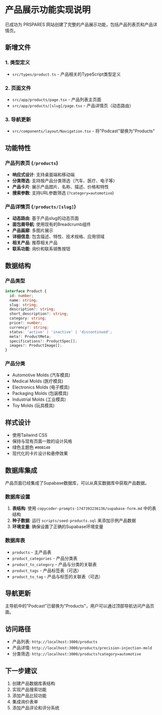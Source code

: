 # 产品展示功能实现说明

已成功为 PRSPARES 网站创建了完整的产品展示功能，包括产品列表页和产品详情页。

## 新增文件

### 1. 类型定义
- `src/types/product.ts` - 产品相关的TypeScript类型定义

### 2. 页面文件
- `src/app/products/page.tsx` - 产品列表主页面
- `src/app/products/[slug]/page.tsx` - 产品详情页（动态路由）

### 3. 导航更新
- `src/components/layout/Navigation.tsx` - 将"Podcast"替换为"Products"

## 功能特性

### 产品列表页 (`/products`)
- **响应式设计**: 支持桌面端和移动端
- **分类筛选**: 支持按产品分类筛选（汽车、医疗、电子等）
- **产品卡片**: 展示产品图片、名称、描述、价格和特性
- **搜索参数**: 支持URL参数筛选 (`?category=automotive`)

### 产品详情页 (`/products/[slug]`)
- **动态路由**: 基于产品slug的动态页面
- **面包屑导航**: 使用现有的Breadcrumb组件
- **产品画廊**: 多图片展示
- **详细信息**: 包含描述、特性、技术规格、应用领域
- **相关产品**: 推荐相关产品
- **联系功能**: 询价和联系销售按钮

## 数据结构

### 产品类型
```typescript
interface Product {
  id: number;
  name: string;
  slug: string;
  description?: string;
  short_description?: string;
  category: string;
  price?: number;
  currency?: string;
  status: 'active' | 'inactive' | 'discontinued';
  meta?: ProductMeta;
  specifications?: ProductSpec[];
  images?: ProductImage[];
}
```

### 产品分类
- Automotive Molds (汽车模具)
- Medical Molds (医疗模具)
- Electronics Molds (电子模具)
- Packaging Molds (包装模具)
- Industrial Molds (工业模具)
- Toy Molds (玩具模具)

## 样式设计
- 使用Tailwind CSS
- 保持与现有页面一致的设计风格
- 绿色主题色 `#00B140`
- 现代化的卡片设计和悬停效果

## 数据库集成
产品页面已经集成了Supabase数据库，可以从真实数据库中获取产品数据。

### 数据库设置
1. **表结构**: 使用 `copycoder-prompts-1747393236136/supabase-form.md` 中的表结构
2. **种子数据**: 运行 `scripts/seed-products.sql` 来添加示例产品数据
3. **环境变量**: 确保设置了正确的Supabase环境变量

### 数据库表
- `products` - 主产品表
- `product_categories` - 产品分类表
- `product_to_category` - 产品与分类的关联表
- `product_tags` - 产品标签表（可选）
- `product_to_tag` - 产品与标签的关联表（可选）

## 导航更新
主导航中的"Podcast"已替换为"Products"，用户可以通过顶部导航访问产品页面。

## 访问路径
- 产品列表: `http://localhost:3000/products`
- 产品详情: `http://localhost:3000/products/precision-injection-mold`
- 分类筛选: `http://localhost:3000/products?category=automotive`

## 下一步建议
1. 创建产品数据库表结构
2. 实现产品搜索功能
3. 添加产品比较功能
4. 集成询价表单
5. 添加产品评论和评分系统 